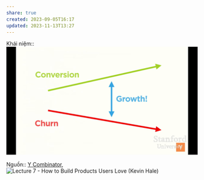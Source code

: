 ```yaml
---
share: true
created: 2023-09-05T16:17
updated: 2023-11-13T13:27
---
```

Khái niệm:: 
![growth.png](../../../../assets/attachments/growth.png)

Nguồn:: [Y Combinator](../../../%CE%9E%20Ngu%E1%BB%93n/Y%20Combinator.md), ![Lecture 7 - How to Build Products Users Love (Kevin Hale)](https://www.youtube.com/watch?v=sz_LgBAGYyo)